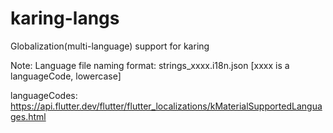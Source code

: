 # karing-langs
Globalization(multi-language) support for karing

Note: Language file naming format: strings_xxxx.i18n.json [xxxx is a languageCode, lowercase]

languageCodes: 
https://api.flutter.dev/flutter/flutter_localizations/kMaterialSupportedLanguages.html 

